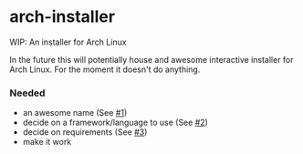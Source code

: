 # arch-installer
WIP: An installer for Arch Linux

In the future this will potentially house and awesome interactive installer for Arch Linux. For the moment it doesn't do anything.

### Needed

 - an awesome name (See [#1](/../../issues/1))
 - decide on a framework/language to use (See [#2](/../../issues/2))
 - decide on requirements (See [#3](/../../issues/3))
 - make it work
